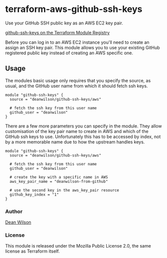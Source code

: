 # terraform-aws-github-ssh-keys

Use your GitHub SSH public key as an AWS EC2 key pair.

[github-ssh-keys on the Terraform Module Registry](https://registry.terraform.io/modules/deanwilson/github-ssh-keys/aws/)

Before you can log in to an AWS EC2 instance you'll need to create an assign
an SSH key pair. This module allows you to use your existing GitHub registered
public key instead of creating an AWS specific one.

## Usage

The modules basic usage only requires that you specify the source, as usual,
and the GitHub user name from which it should fetch ssh keys.

```
module "github-ssh-keys" {
  source = "deanwilson/github-ssh-keys/aws"

  # fetch the ssh key from this user name
  github_user = "deanwilson"
}
```

There are a few more parameters you can specify in the module. They allow
customisation of the key pair name to create in AWS and which of the GitHub ssh
keys to use. Unfortunately this has to be accessed by index, not by a more
memorable name due to how the upstream handles keys.

```
module "github-ssh-keys" {
  source = "deanwilson/github-ssh-keys/aws"

  # fetch the ssh key from this user name
  github_user = "deanwilson"

  # create the key with a specific name in AWS
  aws_key_pair_name = "deanwilson-from-github"

  # use the second key in the aws_key_pair resource
  github_key_index = "1"
}
```

### Author

[Dean Wilson](https://www.unixdaemon.net)

### License

This module is released under the Mozilla Public License 2.0, the
same license as Terraform itself.
